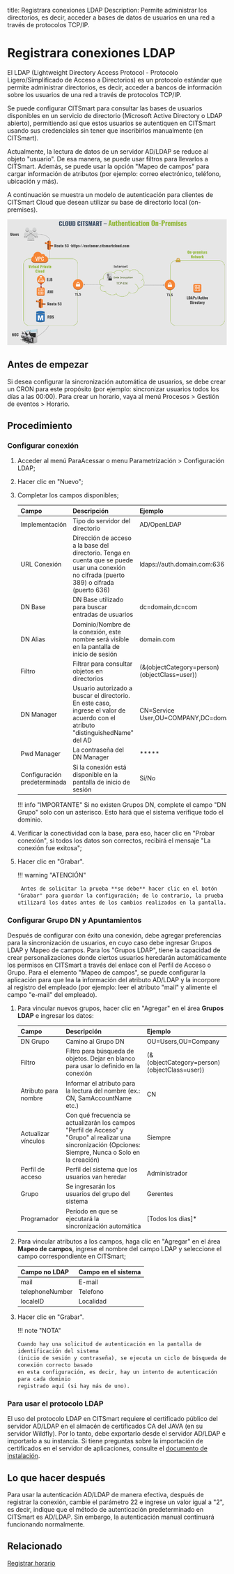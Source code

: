 title:  Registrara conexiones LDAP
Description: Permite administrar los directorios, es decir, acceder a bases de datos de usuarios en una red a través de protocolos TCP/IP.

# Registrara conexiones LDAP

El LDAP (Lightweight Directory Access Protocol - Protocolo Ligero/Simplificado de Acceso a Directorios) es un protocolo estándar que permite administrar directorios, es decir, acceder a bancos de información sobre los usuarios de una red a través de protocolos TCP/IP.

Se puede configurar CITSmart para consultar las bases de usuarios disponibles en un servicio de directorio (Microsoft Active Directory o LDAP abierto), permitiendo así que estos usuarios se autentiquen en CITSmart usando sus credenciales sin tener que inscribirlos manualmente (en CITSmart).

Actualmente, la lectura de datos de un servidor AD/LDAP se reduce al objeto "usuario". De esa manera, se puede usar filtros para llevarlos a CITSmart. Además, se puede usar la opción "Mapeo de campos" para cargar información de atributos (por ejemplo: correo electrónico, teléfono, ubicación y más).

A continuación se muestra un modelo de autenticación para clientes de CITSmart Cloud que desean utilizar su base de directorio local (on-premises).

![Autenticación CITSmart LDAP](images/cloud-arch-authentication.png)

## Antes de empezar

Si desea configurar la sincronización automática de usuarios, se debe crear un CRON para este propósito (por ejemplo: sincronizar usuarios todos los días a las 00:00). Para crear un horario, vaya al menú Procesos > Gestión de eventos > Horario.

## Procedimiento

### Configurar conexión

1.  Acceder al menú ParaAcessar o menu Parametrización > Configuración LDAP;
2.  Hacer clic en "Nuevo";
3.  Completar los campos disponibles;

    | Campo | Descripción | Ejemplo |
    |-----|---------|-------|
    | Implementación | Tipo do servidor del directorio | AD/OpenLDAP |
    | URL Conexión | Dirección de acceso a la base del directorio. Tenga en cuenta que se puede usar una conexión no cifrada (puerto 389) o cifrada (puerto 636) | ldaps://auth.domain.com:636 |
    | DN Base | DN Base utilizado para buscar entradas de usuarios|dc=domain,dc=com |
    | DN Alias | Dominio/Nombre de la conexión, este nombre será visible en la pantalla de inicio de sesión|domain.com |
    | Filtro | Filtrar para consultar objetos en directorios | (&(objectCategory=person)(objectClass=user)) |
    | DN Manager | Usuario autorizado a buscar el directorio. En este caso, ingrese el valor de acuerdo con el atributo "distinguishedName" del AD | CN=Service User,OU=COMPANY,DC=domain,DC=com |
    | Pwd Manager|La contraseña del DN Manager | ***** |
    | Configuración predeterminada | Si la conexión está disponible en la pantalla de inicio de sesión | Sí/No |

    !!! info "IMPORTANTE"
        Si no existen Grupos DN, complete el campo "DN Grupo" solo con un asterisco. Esto hará que el sistema verifique todo el dominio.

4. Verificar la conectividad con la base, para eso, hacer clic en "Probar conexión", si todos los datos son correctos, recibirá el mensaje "La conexión fue exitosa";
5. Hacer clic en "Grabar".

    !!! warning "ATENCIÓN"

        Antes de solicitar la prueba **se debe** hacer clic en el botón "Grabar" para guardar la configuración; de lo contrario, la prueba utilizará los datos antes de los cambios realizados en la pantalla.

### Configurar Grupo DN y Apuntamientos

Después de configurar con éxito una conexión, debe agregar preferencias para la sincronización de usuarios, en cuyo caso debe ingresar Grupos LDAP y Mapeo de campos. Para los "Grupos LDAP", tiene la capacidad de crear personalizaciones donde ciertos usuarios heredarán automáticamente los permisos en CITSmart a través del enlace con el Perfil de Acceso o Grupo. Para el elemento "Mapeo de campos", se puede configurar la aplicación para que lea la información del atributo AD/LDAP y la incorpore al registro del empleado (por ejemplo: leer el atributo "mail" y alimente el campo "e-mail" del empleado).

1.  Para vincular nuevos grupos, hacer clic en "Agregar" en el área **Grupos LDAP** e ingresar los datos:

    | Campo | Descripción | Ejemplo |
    |-------|-----------|---------|
    | DN Grupo | Camino al Grupo DN | OU=Users,OU=Company |
    | Filtro | Filtro para búsqueda de objetos. Dejar en blanco para usar lo definido en la conexión | (&(objectCategory=person)(objectClass=user)) |
    | Atributo para nombre | Informar el atributo para la lectura del nombre (ex.: CN, SamAccountName etc.)  | CN |
    | Actualizar vínculos | Con qué frecuencia se actualizarán los campos "Perfil de Acceso" y "Grupo" al realizar una sincronización (Opciones: Siempre, Nunca o Solo en la creación) | Siempre |
    | Perfil de acceso | Perfil del sistema que los usuarios van heredar | Administrador |
    | Grupo | Se ingresarán los usuarios del grupo del sistema | Gerentes |
    | Programador | Período en que se ejecutará la sincronización automática | [Todos los dias]* |


2.  Para vincular atributos a los campos, haga clic en "Agregar" en el área **Mapeo de campos**, ingrese el nombre del campo LDAP y seleccione el campo correspondiente en CITSmart;

    | Campo no LDAP | Campo en el sistema |
    |-------|-----------|
    | mail | E-mail |
    | telephoneNumber | Telefono |
    | localeID | Localidad |

3.  Hacer clic en "Grabar".

    !!! note "NOTA"

        Cuando hay una solicitud de autenticación en la pantalla de identificación del sistema
        (inicio de sesión y contraseña), se ejecuta un ciclo de búsqueda de conexión correcto basado
        en esta configuración, es decir, hay un intento de autenticación para cada dominio
        registrado aquí (si hay más de uno).


### Para usar el protocolo LDAP

El uso del protocolo LDAP en CITSmart requiere el certificado público del servidor AD/LDAP en el almacén de certificados CA del JAVA (en su servidor Wildfly). Por lo tanto, debe exportarlo desde el servidor AD/LDAP e importarlo a su instancia. Si tiene preguntas sobre la importación de certificados en el servidor de aplicaciones, consulte el [documento de instalación][1].

## Lo que hacer después

Para usar la autenticación AD/LDAP de manera efectiva, después de registrar la conexión, cambie el parámetro 22 e ingrese un valor igual a "2", es decir, indique que el método de autenticación predeterminado en CITSmart es AD/LDAP. Sin embargo, la autenticación manual continuará funcionando normalmente.


## Relacionado

[Registrar horario][2]


[1]:/es-es/citsmart-platform-9/get-started/installation-and-upgrade/perform-installation/install-certificate.html
[2]:/es-es/citsmart-platform-9/processes/event/configuration/register-time.html
